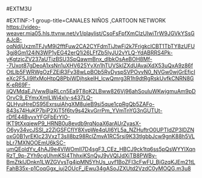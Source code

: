 #EXTM3U

#EXTINF:-1 group-title=CANALES NIÑOS ,CARTOON NETWORK
https://video-weaver.mia05.hls.ttvnw.net/v1/playlist/CsoFsFpfXmClzUIwiTrW9JGVkYSsGAJcB-oqNdjUxzmTFJyM9j2fftFuw2CA2CYFdmTiJtwFj2k7FrigkcICBT1TbTY8zUFU3gj8Gm124iN3WP1yEG42erQ1i26LFfZb5IyJU2vYLQ-YdABRRS4Pk-yKgtzjcZV237aUTjzBSU3SpQawmBnx_dlbkOsAeBOH8Mf--7Uxot87gDeoA1xsNn1uXHV625YvXn1hTUVSkIZXdUAvajXdX53uQxA9z86fOtLlb5FWRWgOzFZEiR3Fv38wLpBOb5RyDyspSVPOvvN0_NVGw0wjGrEfjcIeXc2F5Ji9lfxMoHtpQ8PbiWDjhskeIH_lcwQmrg3R1h9dtRgRskUvfkCNRN8GK-eR69F-jjQVMdaEJVwwBjaRLcn5Ea9T8oK2LBww826Vj96ahSouluWKwjgmuAm9pDOrvC9_EYmxXmlLWi4xly-s437LQ-QLHyuHreDS95ExrsuiAhgXM8uieB9si5que1cpRgQb5ZAFo-843s74HuKP7biP2XiT5f6tv9s42kvGrrPm_YVmTnYG3nGUTUt-rDfE44BvvxYFGFbErYIO-lKT9tXxqjewP9_HRNB0u8evdb9rqNoaX6arAUrZyasX-O6yy34vcJSSl_z2ZjGSFCfIY8XvpWe4qUI6YL5a_NZHuftrO0UPTIdZP3lDZNoxG0B1yrEKIc23VxzT3sII8bz98RclZmvA1RC5rsj9K33tlgbbJcw9gnK88h5VLbLr7MXNOOEmU6kSC-umQEoldYv_4hAJ9e4VlWOmlI7D4sgF3_CEz_HBCJ9ck1tq6ss5pQsWYYlXqnRzT_9p-ZYh9cgUhmKSl4ThhxiKSnQyJ9yVQIJdXiTB8PWBy-BmZtkIJDnkn1LWZGVvsTg4jpMN5YhUs_uvf1BoZFI3cFwFU_BjGzqKJEm21tLFahB35x-p1CoqGgx_iuj2OUcF_iEwu34gASoJZXUtd2VzdC0yMOQG.m3u8
